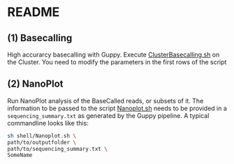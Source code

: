 # README

## (1) Basecalling

High accurarcy basecalling with Guppy. Execute [ClusterBasecalling.sh](shell/ClusterBasecalling.sh) on the Cluster. You need to modify the parameters in the first rows of the script

## (2) NanoPlot

Run NanoPlot analysis of the BaseCalled reads, or subsets of it. The information to be passed to the script [Nanoplot.sh](shell/Nanoplot.sh) needs to be provided in a `sequencing_summary.txt` as generated by the Guppy pipeline. A typical commandline looks like this:

```bash
sh shell/Nanoplot.sh \
path/to/outputfolder \
path/to/sequencing_summary.txt \
SomeName
```
